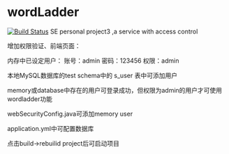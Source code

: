 # wordLadder
[![Build Status](https://travis-ci.org/michaelliao/openweixin.svg?branch=master)](https://travis-ci.org/michaelliao/openweixin)
SE personal project3 ,a service with access control

增加权限验证、前端页面：

内存中已设定用户： 账号：admin  密码：123456  权限：admin

本地MySQL数据库的test schema中的 s_user 表中可添加用户

memory或database中存在的用户可登录成功，但权限为admin的用户才可使用wordladder功能


webSecurityConfig.java可添加memory user

application.yml中可配置数据库

点击build->rebuilid project后可启动项目
